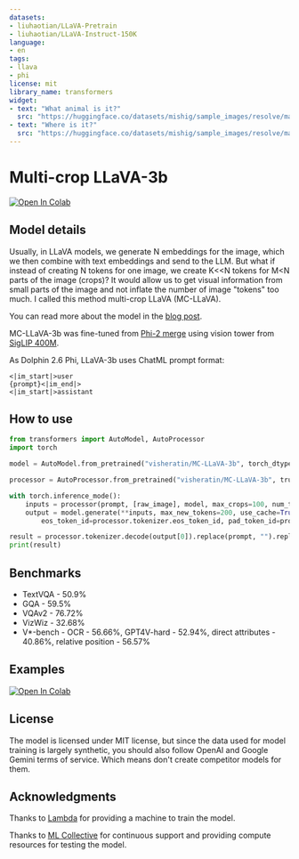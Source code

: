 ```yaml
---
datasets:
- liuhaotian/LLaVA-Pretrain
- liuhaotian/LLaVA-Instruct-150K
language:
- en
tags:
- llava
- phi
license: mit
library_name: transformers
widget:
- text: "What animal is it?"
  src: "https://huggingface.co/datasets/mishig/sample_images/resolve/main/tiger.jpg"
- text: "Where is it?"
  src: "https://huggingface.co/datasets/mishig/sample_images/resolve/main/palace.jpg"
---
```


# Multi-crop LLaVA-3b

<a target="_blank" href="https://colab.research.google.com/drive/1W7JQrFXwFunAY1XvS31mwC7mrXBgGD_M">
  <img src="https://colab.research.google.com/assets/colab-badge.svg" alt="Open In Colab"/>
</a>

## Model details

Usually, in LLaVA models, we generate N embeddings for the image, which we then combine with text embeddings and send to the LLM. But what if instead of creating N tokens 
for one image, we create K<<N tokens for M<N parts of the image (crops)? It would allow us to get visual information from small parts of the image and not inflate the 
number of image "tokens" too much. I called this method multi-crop LLaVA (MC-LLaVA).

You can read more about the model in the [blog post](https://huggingface.co/blog/visheratin/vlm-resolution-curse).

MC-LLaVA-3b was fine-tuned from [Phi-2 merge](vince62s/phi-2-psy) using vision tower from
[SigLIP 400M](https://huggingface.co/google/siglip-so400m-patch14-384). 

As Dolphin 2.6 Phi, LLaVA-3b uses ChatML prompt format:

```
<|im_start|>user
{prompt}<|im_end|>
<|im_start|>assistant

```

## How to use

```python
from transformers import AutoModel, AutoProcessor
import torch

model = AutoModel.from_pretrained("visheratin/MC-LLaVA-3b", torch_dtype=torch.float16, trust_remote_code=True).to("cuda")

processor = AutoProcessor.from_pretrained("visheratin/MC-LLaVA-3b", trust_remote_code=True)

with torch.inference_mode():
    inputs = processor(prompt, [raw_image], model, max_crops=100, num_tokens=728)
    output = model.generate(**inputs, max_new_tokens=200, use_cache=True, do_sample=False,
        eos_token_id=processor.tokenizer.eos_token_id, pad_token_id=processor.tokenizer.eos_token_id)

result = processor.tokenizer.decode(output[0]).replace(prompt, "").replace("<|im_end|>", "")
print(result)
```

## Benchmarks

- TextVQA - 50.9%
- GQA - 59.5%
- VQAv2 - 76.72%
- VizWiz - 32.68%
- V*-bench - OCR - 56.66%, GPT4V-hard - 52.94%, direct attributes - 40.86%, relative position - 56.57%

## Examples

<a target="_blank" href="https://colab.research.google.com/drive/1sXDvVl5s9fTcE0N2bQGOlXhnNlKEdeun">
  <img src="https://colab.research.google.com/assets/colab-badge.svg" alt="Open In Colab"/>
</a>

## License

The model is licensed under MIT license, but since the data used for model training is largely synthetic, you should also follow OpenAI and Google Gemini terms of service. 
Which means don't create competitor models for them.

## Acknowledgments

Thanks to [Lambda](https://lambdalabs.com/) for providing a machine to train the model.

Thanks to [ML Collective](https://mlcollective.org/) for continuous support and providing compute resources for testing the model.